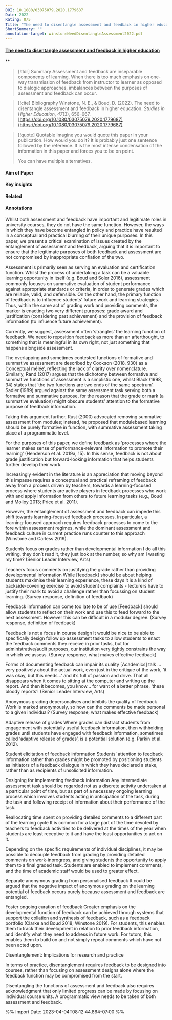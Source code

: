 ```yaml
---
DOI: 10.1080/03075079.2020.1779687
Date: 2022
Rating: 0/5
Title: "The need to disentangle assessment and feedback in higher education"
ShortSummary: ""
annotation-target: winstoneNeedDisentangleAssessment2022.pdf
---
```



#### [The need to disentangle assessment and feedback in higher education](winstoneNeedDisentangleAssessment2022.pdf)
**



> [!tldr] Summary
> Assessment and feedback are inseparable components of learning. When there is too much emphasis on one-way transmission of feedback from instructor to learner as opposed to dialogic approaches, imbalances between the purposes of assessment and feedback can occur.

> [!cite] Bibliography
>Winstone, N. E., & Boud, D. (2022). The need to disentangle assessment and feedback in higher education. _Studies in Higher Education_, _47_(3), 656–667. [https://doi.org/10.1080/03075079.2020.1779687](https://doi.org/10.1080/03075079.2020.1779687)

> [!quote] Quotable
> Imagine you would quote this paper in your publication. How would you do it? It is probably just one sentence followed by the reference. It is the most intense condensation of the information in this paper and forces you to be on point. 
> 
> You can have multiple alternatives. 


#### Aim of Paper


#### Key insights 


#### Related

#### Annotations


Whilst both assessment and feedback have important and legitimate roles in university courses, they do not have the same function. However, the ways in which they have become entangled in policy and practice have resulted in a conceptual and practical blurring of their unique purposes. In this paper, we present a critical examination of issues created by the entanglement of assessment and feedback, arguing that it is important to ensure that the legitimate purposes of both feedback and assessment are not compromised by inappropriate conflation of the two. 

 

Assessment is primarily seen as serving an evaluation and certification function. Whilst the process of undertaking a task can be a valuable learning opportunity in itself (e.g. Boud and Soler 2016), assessment commonly focuses on summative evaluation of student performance against appropriate standards or criteria, in order to generate grades which are reliable, valid, and defensible. On the other hand, the primary function of feedback is to influence students’ future work and learning strategies. Thus, within the same act of grading work and providing comments, the marker is enacting two very different purposes: grade award and justification (considering past achievement) and the provision of feedback information (to influence future achievement). 

 

Currently, we suggest, assessment often ‘strangles’ the learning function of feedback. We need to reposition feedback as more than an afterthought, to something that is meaningful in its own right, not just something that happens alongside assessment. 

 

The overlapping and sometimes contested functions of formative and summative assessment are described by Cookson (2018, 930) as a ‘conceptual mêlée’, reflecting the lack of clarity over nomenclature. Similarly, Rand (2017) argues that the dichotomy between formative and summative functions of assessment is a simplistic one, whilst Black (1998, 34) states that ‘the two functions are two ends of the same spectrum’. Sadler (1989) argued against the same assessment task serving both a formative and summative purpose, for the reason that the grade or mark (a summative evaluation) might obscure students’ attention to the formative purpose of feedback information. 

 

Taking this argument further, Rust (2000) advocated removing summative assessment from modules; instead, he proposed that modulebased learning should be purely formative in function, with summative assessment taking place at a programmatic level. 

 

For the purposes of this paper, we define feedback as ‘processes where the learner makes sense of performance-relevant information to promote their learning’ (Henderson et al. 2019a, 15). In this sense, feedback is not about grade justification but forward-looking information that helps students further develop their work. 

 

Increasingly evident in the literature is an appreciation that moving beyond this impasse requires a conceptual and practical reframing of feedback away from a process driven by teachers, towards a learning-focused process where students are active players in feedback processes who work with and apply information from others to future learning tasks (e.g., Boud and Molloy 2013; Price et al. 2011). 

 

However, the entanglement of assessment and feedback can impede this shift towards learning-focused feedback processes. In particular, a learning-focused approach requires feedback processes to come to the fore within assessment regimes, while the dominant assessment and feedback culture in current practice runs counter to this approach (Winstone and Carless 2019). 

 

Students focus on grades rather than developmental information I do all this writing, they don’t read it, they just look at the number, so why am I wasting my time? (Senior Leader Interview, Arts) 

 

Teachers focus comments on justifying the grade rather than providing developmental information While [feedback] should be about helping students maximise their learning experience, these days it is a kind of backside-covering exercise to avoid student complaints - lecturers have to justify their mark to avoid a challenge rather than focussing on student learning. (Survey response, definition of feedback) 

 

Feedback information can come too late to be of use [Feedback] should allow students to reflect on their work and use this to feed forward to the next assessment. However this can be difficult in a modular degree. (Survey response, definition of feedback) 

 

Feedback is not a focus in course design It would be nice to be able to specifically design follow up assessment tasks to allow students to enact the feedback comments they receive in prior tasks, but for administrative/audit purposes, our institution very tightly constrains the way in which we assess. (Survey response, what makes effective feedback) 

 

Forms of documenting feedback can impair its quality [Academics] talk ... very positively about the actual work, even just in the critique of the work, ‘it was okay, but this needs...’ and it’s full of passion and drive. That all disappears when it comes to sitting at the computer and writing up the report. And then it becomes, you know... for want of a better phrase, ‘these bloody reports’! (Senior Leader Interview, Arts) 

 

Anonymous grading depersonalises and inhibits the quality of feedback Work is marked anonymously, so how can the comments be made personal to a given individual? (Survey response, what makes effective feedback) 

 

Adaptive release of grades Where grades can distract students from engagement with potentially useful feedback information, then withholding grades until students have engaged with feedback information, sometimes called ‘adaptive release of grades’, is a potential solution (e.g. Parkin et al. 2012). 

 

Student elicitation of feedback information Students’ attention to feedback information rather than grades might be promoted by positioning students as initiators of a feedback dialogue in which they have declared a stake, rather than as recipients of unsolicited information. 

 

Designing for implementing feedback information Any intermediate assessment task should be regarded not as a discrete activity undertaken at a particular point of time, but as part of a necessary ongoing learning process which involves students acting in anticipation of the task, during the task and following receipt of information about their performance of the task. 

 

Reallocating time spent on providing detailed comments to a different part of the learning cycle It is common for a large part of the time devoted by teachers to feedback activities to be delivered at the times of the year when students are least receptive to it and have the least opportunities to act on it. 

 

Depending on the specific requirements of individual disciplines, it may be possible to decouple feedback from grading by providing detailed comments on work-inprogress, and giving students the opportunity to apply them to a final graded task. Students are enabled to implement comments, and the time of academic staff would be used to greater effect. 

 

Separate anonymous grading from personalised feedback It could be argued that the negative impact of anonymous grading on the learning potential of feedback occurs purely because assessment and feedback are entangled. 

 

Foster ongoing curation of feedback Greater emphasis on the developmental function of feedback can be achieved through systems that support the collation and synthesis of feedback, such as a feedback portfolio (Clarke and Boud 2018; Winstone 2019). For students, this enables them to track their development in relation to prior feedback information, and identify what they need to address in future work. For tutors, this enables them to build on and not simply repeat comments which have not been acted upon. 

 

Disentanglement: Implications for research and practice 

 

In terms of practice, disentanglement requires feedback to be designed into courses, rather than focusing on assessment designs alone where the feedback function may be compromised from the start. 

 

Disentangling the functions of assessment and feedback also requires acknowledgment that only limited progress can be made by focusing on individual course units. A programmatic view needs to be taken of both assessment and feedback. 

 




%% Import Date: 2023-04-04T08:12:44.864-07:00 %%
